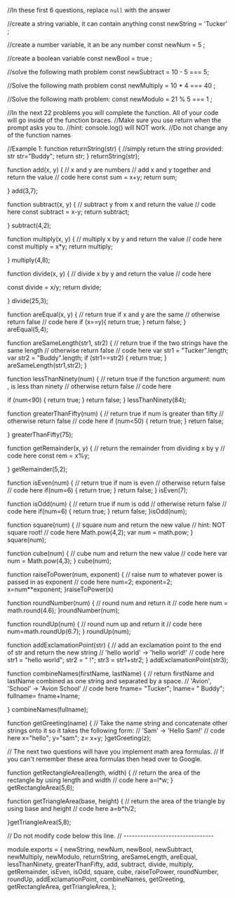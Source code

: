 //In these first 6 questions, replace `null` with the answer

//create a string variable, it can contain anything
const newString = 'Tucker' ;

//create a number variable, it an be any number
const newNum = 5 ;

//create a boolean variable
const newBool = true ;

//solve the following math problem
const newSubtract = 10 - 5 === 5;

//Solve the following math problem
const newMultiply = 10 * 4 === 40 ;

//Solve the following math problem:
const newModulo = 21 % 5 === 1 ;



//In the next 22 problems you will complete the function. All of your code will go inside of the function braces. 
//Make sure you use return when the prompt asks you to.
//hint: console.log() will NOT work. 
//Do not change any of the function names

//Example 1:
function returnString(str) {
  //simply return the string provided: str
  str="Buddy";
  return str;
}
  returnString(str);


function add(x, y) {
  // x and y are numbers
  // add x and y together and return the value
  // code here
  const sum = x+y;
  return sum;

} add(3,7);

function subtract(x, y) {
  // subtract y from x and return the value
  // code here
  const subtract = x-y;
  return subtract;

} subtract(4,2);


function multiply(x, y) {
  // multiply x by y and return the value
  // code here
  const multiply = x*y;
  return multiply;

} multiply(4,8);

function divide(x, y) {
  // divide x by y and return the value
  // code here
  
  const divide = x/y;
  return divide;

} divide(25,3);

function areEqual(x, y) {
  // return true if x and y are the same
  // otherwise return false
  // code here
 if (x==y){
return true; } return false;
} areEqual(5,4);

function areSameLength(str1, str2) {
  // return true if the two strings have the same length
  // otherwise return false
  // code here
 var str1 = "Tucker".length;
 var str2 = "Buddy".length;
 if (str1==str2) {
   return true;
 } 
 areSameLength(str1,str2);
}

function lessThanNinety(num) {
  // return true if the function argument: num , is less than ninety
  // otherwise return false
  // code here

  if (num<90) {
    return true;
  } return false;
}  lessThanNinety(84);

function greaterThanFifty(num) {
  // return true if num is greater than fifty
  // otherwise return false
  // code here
  if (num<50) {
    return true;
  } return false;

} greaterThanFifty(75);

function getRemainder(x, y) {
  // return the remainder from dividing x by y
  // code here
  const rem = x%y;

} getRemainder(5,2);

function isEven(num) {
  // return true if num is even
  // otherwise return false
  // code here
  if(num=6) {
    return true;
  } return false;
} isEven(7);

function isOdd(num) {
  // return true if num is odd
  // otherwise return false
  // code here
  if(num=6) {
    return true;
  } return false;
}isOdd(num);

function square(num) {
  // square num and return the new value
  // hint: NOT square root!
  // code here
  Math.pow(4,2);
  var num = math.pow;
} square(num);

function cube(num) {
  // cube num and return the new value
  // code here
  var num = Math.pow(4,3);
} cube(num);

function raiseToPower(num, exponent) {
  // raise num to whatever power is passed in as exponent
  // code here
  num=2;
  exponent=2;
  x=num**exponent;
}raiseToPower(x)

function roundNumber(num) {
  // round num and return it
  // code here
  num = math.round(4.6);
}roundNumber(num);

function roundUp(num) {
  // round num up and return it
  // code here
  num=math.roundUp(6.7);
} roundUp(num);


function addExclamationPoint(str) {
  // add an exclamation point to the end of str and return the new string
  // 'hello world' -> 'hello world!'
  // code here
  str1 = "hello world";
  str2 = " !";
  str3 = str1+str2;
} addExclamationPoint(str3);


function combineNames(firstName, lastName) {
  // return firstName and lastName combined as one string and separated by a space.
  // 'Avion', 'School' -> 'Avion School'
  // code here
  fname= "Tucker";
  lname= " Buddy";
  fullname= fname+lname;

} combineNames(fullname);

function getGreeting(name) {
  // Take the name string and concatenate other strings onto it so it takes the following form:
  // 'Sam' -> 'Hello Sam!'
  // code here
  x="hello";
  y="sam";
  z= x+y;
}getGreeting(z);

// The next two questions will have you implement math area formulas. 
// If you can't remember these area formulas then head over to Google.
 
function getRectangleArea(length, width) {
  // return the area of the rectangle by using length and width
  // code here
  a=l*w;
  } getRectangleArea(5,6);

function getTriangleArea(base, height) {
  // return the area of the triangle by using base and height
  // code here
  a=b*h/2;

}getTriangleArea(5,8);

// Do not modify code below this line.
// --------------------------------

module.exports = {
  newString,
  newNum,
  newBool,
  newSubtract,
  newMultiply,
  newModulo,
  returnString,
  areSameLength,
  areEqual,
  lessThanNinety,
  greaterThanFifty,
  add,
  subtract,
  divide,
  multiply,
  getRemainder,
  isEven,
  isOdd,
  square,
  cube,
  raiseToPower,
  roundNumber,
  roundUp,
  addExclamationPoint,
  combineNames,
  getGreeting,
  getRectangleArea,
  getTriangleArea,
};
